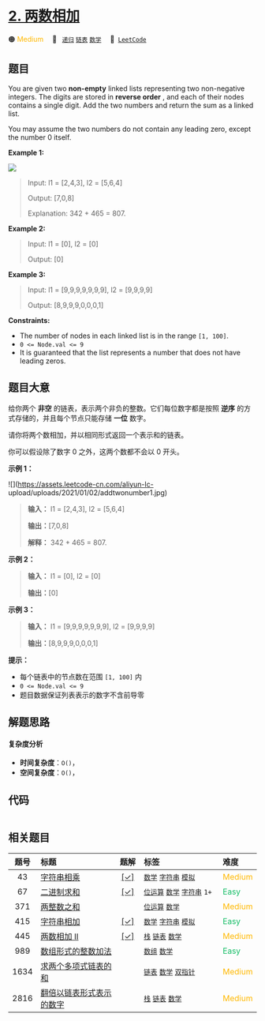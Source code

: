 # [2. 两数相加](https://leetcode.com/problems/add-two-numbers)

🟠 <font color=#ffb800>Medium</font>&emsp; 🔖&ensp; [`递归`](/outline/tag/recursion.md) [`链表`](/outline/tag/linked-list.md) [`数学`](/outline/tag/math.md)&emsp; 🔗&ensp;[`LeetCode`](https://leetcode.com/problems/add-two-numbers)

## 题目

You are given two **non-empty** linked lists representing two non-negative
integers. The digits are stored in **reverse order** , and each of their nodes
contains a single digit. Add the two numbers and return the sum as a linked
list.

You may assume the two numbers do not contain any leading zero, except the
number 0 itself.



**Example 1:**

![](https://assets.leetcode.com/uploads/2020/10/02/addtwonumber1.jpg)

> Input: l1 = [2,4,3], l2 = [5,6,4]
> 
> Output: [7,0,8]
> 
> Explanation: 342 + 465 = 807.

**Example 2:**

> Input: l1 = [0], l2 = [0]
> 
> Output: [0]

**Example 3:**

> Input: l1 = [9,9,9,9,9,9,9], l2 = [9,9,9,9]
> 
> Output: [8,9,9,9,0,0,0,1]

**Constraints:**

  * The number of nodes in each linked list is in the range `[1, 100]`.
  * `0 <= Node.val <= 9`
  * It is guaranteed that the list represents a number that does not have leading zeros.


## 题目大意

给你两个 **非空** 的链表，表示两个非负的整数。它们每位数字都是按照 **逆序**  的方式存储的，并且每个节点只能存储 **一位**  数字。

请你将两个数相加，并以相同形式返回一个表示和的链表。

你可以假设除了数字 0 之外，这两个数都不会以 0 开头。



**示例 1：**

![](https://assets.leetcode-cn.com/aliyun-lc-
upload/uploads/2021/01/02/addtwonumber1.jpg)

> 
> 
> 
> 
> 
> **输入：** l1 = [2,4,3], l2 = [5,6,4]
> 
> **输出：**[7,0,8]
> 
> **解释：** 342 + 465 = 807.
> 
> 

**示例 2：**

> 
> 
> 
> 
> 
> **输入：** l1 = [0], l2 = [0]
> 
> **输出：**[0]
> 
> 

**示例 3：**

> 
> 
> 
> 
> 
> **输入：** l1 = [9,9,9,9,9,9,9], l2 = [9,9,9,9]
> 
> **输出：**[8,9,9,9,0,0,0,1]
> 
> 



**提示：**

  * 每个链表中的节点数在范围 `[1, 100]` 内
  * `0 <= Node.val <= 9`
  * 题目数据保证列表表示的数字不含前导零


## 解题思路

#### 复杂度分析

- **时间复杂度**：`O()`，
- **空间复杂度**：`O()`，

## 代码

```javascript

```

## 相关题目

<!-- prettier-ignore -->
| 题号 | 标题 | 题解 | 标签 | 难度 |
| :------: | :------ | :------: | :------ | :------ |
| 43 | [字符串相乘](https://leetcode.com/problems/multiply-strings) | [[✓]](/problem/0043.md) |  [`数学`](/outline/tag/math.md) [`字符串`](/outline/tag/string.md) [`模拟`](/outline/tag/simulation.md) | <font color=#ffb800>Medium</font> |
| 67 | [二进制求和](https://leetcode.com/problems/add-binary) | [[✓]](/problem/0067.md) |  [`位运算`](/outline/tag/bit-manipulation.md) [`数学`](/outline/tag/math.md) [`字符串`](/outline/tag/string.md) `1+` | <font color=#15bd66>Easy</font> |
| 371 | [两整数之和](https://leetcode.com/problems/sum-of-two-integers) |  |  [`位运算`](/outline/tag/bit-manipulation.md) [`数学`](/outline/tag/math.md) | <font color=#ffb800>Medium</font> |
| 415 | [字符串相加](https://leetcode.com/problems/add-strings) | [[✓]](/problem/0415.md) |  [`数学`](/outline/tag/math.md) [`字符串`](/outline/tag/string.md) [`模拟`](/outline/tag/simulation.md) | <font color=#15bd66>Easy</font> |
| 445 | [两数相加 II](https://leetcode.com/problems/add-two-numbers-ii) | [[✓]](/problem/0445.md) |  [`栈`](/outline/tag/stack.md) [`链表`](/outline/tag/linked-list.md) [`数学`](/outline/tag/math.md) | <font color=#ffb800>Medium</font> |
| 989 | [数组形式的整数加法](https://leetcode.com/problems/add-to-array-form-of-integer) |  |  [`数组`](/outline/tag/array.md) [`数学`](/outline/tag/math.md) | <font color=#15bd66>Easy</font> |
| 1634 | [求两个多项式链表的和](https://leetcode.com/problems/add-two-polynomials-represented-as-linked-lists) |  |  [`链表`](/outline/tag/linked-list.md) [`数学`](/outline/tag/math.md) [`双指针`](/outline/tag/two-pointers.md) | <font color=#ffb800>Medium</font> |
| 2816 | [翻倍以链表形式表示的数字](https://leetcode.com/problems/double-a-number-represented-as-a-linked-list) |  |  [`栈`](/outline/tag/stack.md) [`链表`](/outline/tag/linked-list.md) [`数学`](/outline/tag/math.md) | <font color=#ffb800>Medium</font> |

<style>
.blue {
    background-color: #096dd9;
    padding: 0.25rem 0.5rem;
    margin: 0;
    font-size: 0.85em;
    border-radius: 3px;
    color: white;
    font-weight: 500;
}
table th:first-of-type { width: 10%; }
table th:nth-of-type(2) { width: 35%; }
table th:nth-of-type(3) { width: 10%; }
table th:nth-of-type(4) { width: 35%; }
table th:nth-of-type(5) { width: 10%; }
</style>
